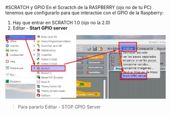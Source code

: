 #SCRATCH y GPIO
En el Scractch de la RASPBERRY (ojo no de tu PC) tenemos que configurarlo para que interactúe con el GPIO de la Raspberry:

1. Hay que entrar en SCRATCH 1.0 (ojo no la 2.0)
1. Editar - **Start GPIO server**

![](/assets/gpio-scratch.jpg)
>Para pararlo Editar - STOP GPIO Server


